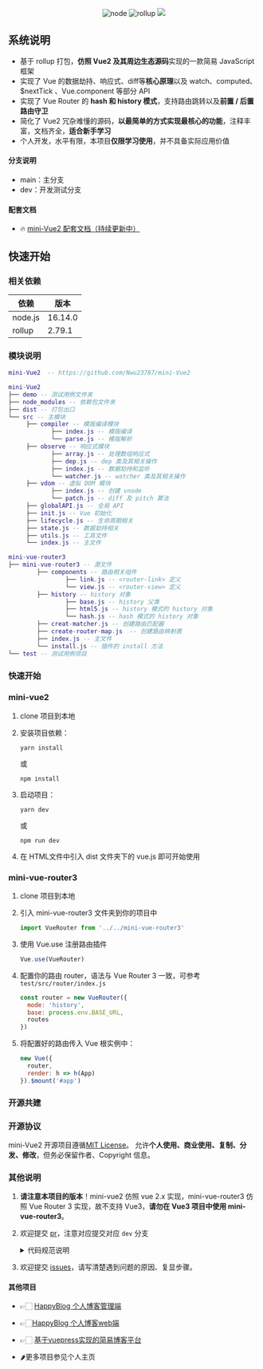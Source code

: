 <p align="center">
 <img src="https://img.shields.io/badge/node-16.14.0-blue" alt="node">
 <img src="https://img.shields.io/badge/rollup-2.79.1-blue" alt="rollup">
     <img src="https://img.shields.io/badge/license-MIT-success"/>
</p>

## 系统说明

- 基于 rollup 打包，**仿照 Vue2 及其周边生态源码**实现的一款简易 JavaScript 框架
- 实现了 Vue 的数据劫持、响应式、diff等**核心原理**以及 watch、computed、$nextTick 、Vue.component 等部分 API
- 实现了 Vue Router 的 **hash 和 history 模式**，支持路由跳转以及**前置 / 后置路由守卫**
- 简化了 Vue2 冗杂难懂的源码，**以最简单的方式实现最核心的功能**，注释丰富，文档齐全，**适合新手学习**
- 个人开发，水平有限，本项目**仅限学习使用**，并不具备实际应用价值

#### 分支说明

- main：主分支
- dev：开发测试分支 

#### 配套文档

- 🔥 [mini-Vue2 配套文档（持续更新中）](https://nwu23787.github.io/vuepress-blog/miniVue2/)



## 快速开始

### 相关依赖

| 依赖    | 版本    |
| ------- | ------- |
| node.js | 16.14.0 |
| rollup  | 2.79.1  |

### 模块说明

```lua
mini-Vue2  -- https://github.com/Nwu23787/mini-Vue2

mini-Vue2
├── demo -- 测试用例文件夹
├── node_modules -- 依赖包文件夹
├── dist -- 打包出口
└── src -- 主模块
     ├── compiler -- 模版编译模块
			├── index.js -- 模版编译
			└── parse.js -- 模版解析
     ├── observe -- 响应式模块
			├── array.js -- 处理数组响应式
			├── dep.js -- dep 类及其相关操作
			├── index.js -- 数据劫持和监听
			└── watcher.js -- watcher 类及其相关操作
     ├── vdom -- 虚拟 DOM 模块
			├── index.js -- 创建 vnode
			└── patch.js -- diff 及 pitch 算法
     ├── globalAPI.js -- 全局 API
     ├── init.js -- Vue 初始化
     ├── lifecycle.js -- 生命周期相关
     ├── state.js -- 数据劫持相关
     ├── utils.js -- 工具文件
     └── index.js -- 主文件

mini-vue-router3
├── mini-vue-router3 -- 源文件
		├── components -- 路由相关组件
				├── link.js -- <router-link> 定义
				└── view.js -- <router-view> 定义
		├── history -- history 对象
				├── base.js -- history 父类
				├── html5.js -- history 模式的 history 对象
				└── hash.js -- hash 模式的 history 对象
		├── creat-matcher.js -- 创建路由匹配器
		├── create-router-map.js  -- 创建路由映射表
		├── index.js -- 主文件
		└── install.js -- 插件的 install 方法
└── test -- 测试用例项目	
```

### 快速开始

### mini-vue2

1. clone 项目到本地

2. 安装项目依赖：

   ```shell
   yarn install
   ```

   或

   ```shell
   npm install
   ```

3. 启动项目：
   ```shell
   yarn dev
   ```

   或

   ```shell
   npm run dev
   ```

4. 在 HTML文件中引入 dist 文件夹下的 vue.js 即可开始使用

### mini-vue-router3

1. clone 项目到本地

2. 引入 mini-vue-router3 文件夹到你的项目中
   ```js
   import VueRouter from '../../mini-vue-router3'
   ```

3. 使用 Vue.use 注册路由插件
   ```js
   Vue.use(VueRouter)
   ```

4. 配置你的路由 router，语法与 Vue Router 3 一致，可参考 `test/src/router/index.js` 
   ```js
   const router = new VueRouter({
     mode: 'history',
     base: process.env.BASE_URL,
     routes
   })
   ```

5. 将配置好的路由传入 Vue 根实例中：
   ```js
   new Vue({
     router,
     render: h => h(App)
   }).$mount('#app')
   ```

### 开源共建

### 开源协议

mini-Vue2 开源项目遵循[MIT License](https://opensource.org/license/mit)。
允许**个人使用、商业使用、复制、分发、修改**，但务必保留作者、Copyright 信息。

### 其他说明

1. **请注意本项目的版本**！mini-vue2 仿照 vue 2.x 实现，mini-vue-router3 仿照 Vue Router 3 实现，故不支持 Vue3，**请勿在 Vue3 项目中使用 mini-vue-router3**。

1. 欢迎提交 [pr](https://github.com/Nwu23787/mini-Vue2/pulls)，注意对应提交对应 `dev` 分支

   <details>
    <summary>代码规范说明</summary>


     1. 行结尾无`;`
     2. 字符串请优先使用`''`
     3. 命名风格良好
     4. :information_source: 请注意你的 vscode 自动格式化插件的代码风格是否与本项目一致

2. 欢迎提交 [issues](https://github.com/Nwu23787/mini-Vue2/issues)，请写清楚遇到问题的原因、复显步骤。

#### 其他项目

- 👉🏻 [HappyBlog 个人博客管理端](https://github.com/Nwu23787/happyblog-front-admin)

- 👉🏻[HappyBlog 个人博客web端](https://github.com/Nwu23787/happyblog-front-web)

- 👉🏻 [基于vuepress实现的简易博客平台](https://github.com/Nwu23787/vuepress-blog)

- :hot_pepper:更多项目参见个人主页